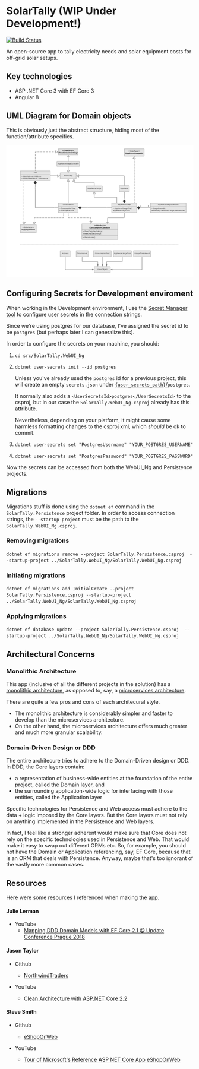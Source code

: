 # SolarTally (WIP Under Development!)
[![Build Status](https://dev.azure.com/vaipatel/SolarTallyProject/_apis/build/status/vaipatel.SolarTally_AspDotNetCore?branchName=master)](https://dev.azure.com/vaipatel/SolarTallyProject/_build/latest?definitionId=2&branchName=master)

An open-source app to tally electricity needs and solar equipment costs for 
off-grid solar setups.

## Key technologies

* ASP .NET Core 3 with EF Core 3
* Angular 8

## UML Diagram for Domain objects

This is obviously just the abstract structure, hiding most of the 
function/attribute specifics.

![Abstract UML Class Diagram for SolarTally.Domain](./src/SolarTally.Domain/resources/SolarTally_Domain_UML_Abridged.svg)

## Configuring Secrets for Development enviroment

When working in the Development environment, I use the
[Secret Manager tool](https://docs.microsoft.com/en-us/aspnet/core/security/app-secrets?view=aspnetcore-3.0&tabs=linux#secret-manager)
to configure user secrets in the connection strings.

Since we're using postgres for our database, I've assigned the secret id to be
`postgres` (but perhaps later I can generalize this).

In order to configure the secrets on your machine, you should:

1. `cd src/SolarTally.WebUI_Ng`
2. `dotnet user-secrets init --id postgres`
   
   Unless you've already used the `postgres` id for a previous project, this
   will create an empty `secrets.json` under
   [`{user_secrets_path}`/](https://docs.microsoft.com/en-us/aspnet/core/security/app-secrets?view=aspnetcore-3.0&tabs=windows#how-the-secret-manager-tool-works)`postgres`.
   
   It normally also adds a `<UserSecretsId>postgres</UserSecretsId>` to the
   csproj, but in our case the `SolarTally.WebUI_Ng.csproj` already has this
   attribute.
   
   Nevertheless, depending on your platform, it might cause some harmless
   formatting changes to the csproj xml, which *should* be ok to commit.
3. `dotnet user-secrets set "PostgresUsername" "YOUR_POSTGRES_USERNAME"`
4. `dotnet user-secrets set "PostgresPassword" "YOUR_POSTGRES_PASSWORD"`

Now the secrets can be accessed from both the WebUI_Ng and Persistence projects.

## Migrations

Migrations stuff is done using the `dotnet ef` command
in the `SolarTally.Persistence` project folder. In order to access connection
strings, the `--startup-project` must be the path to the 
`SolarTally.WebUI_Ng.csproj`.

### Removing migrations

`dotnet ef migrations remove --project SolarTally.Persistence.csproj  --startup-project ../SolarTally.WebUI_Ng/SolarTally.WebUI_Ng.csproj`

### Initiating migrations

`dotnet ef migrations add InitialCreate --project SolarTally.Persistence.csproj --startup-project ../SolarTally.WebUI_Ng/SolarTally.WebUI_Ng.csproj`

### Applying migrations

`dotnet ef database update --project SolarTally.Persistence.csproj  --startup-project ../SolarTally.WebUI_Ng/SolarTally.WebUI_Ng.csproj`

## Architectural Concerns

### Monolithic Architecture

This app (inclusive of all the different projects in the solution) has a 
[monolithic architecture](https://docs.microsoft.com/en-us/dotnet/architecture/modern-web-apps-azure/common-web-application-architectures),
as opposed to, say, a [microservices architecture](https://azure.microsoft.com/en-us/blog/microservices-an-application-revolution-powered-by-the-cloud).

There are quite a few pros and cons of each architecural style.
* The monolithic architecture is considerably simpler and faster to develop than
  the microservices architecture.
* On the other hand, the microservices architecture offers much greater and much
  more granular scalability.

### Domain-Driven Design or DDD

The entire architecure tries to adhere to the Domain-Driven design or DDD. In
DDD, the Core layers contain:
* a representation of business-wide entities at the foundation of the entire
  project, called the Domain layer, and
* the surrounding application-wide logic for interfacing with those entities,
  called the Application layer

Specific technologies for Persistence and Web access must adhere to the
data + logic imposed by the Core layers. But the Core layers must not rely on
anything implemented in the Persistence and Web layers.

In fact, I feel like a stronger adherent would make sure that Core does not rely
on the specific technologies used in Persistence and Web. That would make it
easy to swap out different ORMs etc. So, for example, you should not have the
Domain or Application referencing, say, EF Core, because that is an ORM that
deals with Persistence. Anyway, maybe that's too ignorant of the vastly more
common cases.

## Resources

Here were some resources I referenced when making the app.

#### Julie Lerman

* YouTube
  * [Mapping DDD Domain Models with EF Core 2.1 @ Update Conference Prague 2018
  ](https://youtu.be/Z62cbp61Bb8)

#### Jason Taylor

* Github
  * [NorthwindTraders](https://github.com/JasonGT/NorthwindTraders)

* YouTube
  * [Clean Architecture with ASP.NET Core 2.2](https://youtu.be/Zygw4UAxCdg)


#### Steve Smith

* Github
  * [eShopOnWeb](https://github.com/dotnet-architecture/eShopOnWeb)

* YouTube
  * [Tour of Microsoft's Reference ASP NET Core App eShopOnWeb
  ](https://www.youtube.com/watch?v=rSpF1s8wcyA)